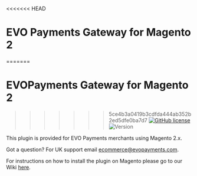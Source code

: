 <<<<<<< HEAD
# EVO Payments Gateway for Magento 2
=======
# EVOPayments Gateway for Magento 2
>>>>>>> 5ce4b3a0419b3cdfda444ab352b2ed5dfe0ba7d7
[![GitHub license](https://img.shields.io/github/license/EVO-Payments-UK/Magento_2)](https://github.com/EVO-Payments-UK/Magento_2/blob/master/LICENSE) ![Version](https://img.shields.io/badge/version-1.1.0-informational)

This plugin is provided for EVO Payments merchants using Magento 2.x.

Got a question? For UK support email ecommerce@evopayments.com.

For instructions on how to install the plugin on Magento please go to our Wiki [here](https://github.com/EVO-Payments-UK/Magento2/wiki/Installation-of-EVO-Payments-plugin-for-Magento-2.x).
